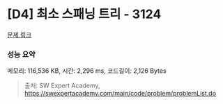# [D4] 최소 스패닝 트리 - 3124 

[문제 링크](https://swexpertacademy.com/main/code/problem/problemDetail.do?contestProbId=AV_mSnmKUckDFAWb) 

### 성능 요약

메모리: 116,536 KB, 시간: 2,296 ms, 코드길이: 2,126 Bytes



> 출처: SW Expert Academy, https://swexpertacademy.com/main/code/problem/problemList.do